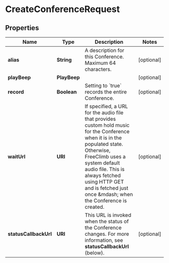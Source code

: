 

# CreateConferenceRequest


## Properties

Name | Type | Description | Notes
------------ | ------------- | ------------- | -------------
**alias** | **String** | A description for this Conference. Maximum 64 characters. |  [optional]
**playBeep** | **PlayBeep** |  |  [optional]
**record** | **Boolean** | Setting to &#x60;true&#x60; records the entire Conference. |  [optional]
**waitUrl** | **URI** | If specified, a URL for the audio file that provides custom hold music for the Conference when it is in the populated state. Otherwise, FreeClimb uses a system default audio file. This is always fetched using HTTP GET and is fetched just once &amp;mdash; when the Conference is created. |  [optional]
**statusCallbackUrl** | **URI** | This URL is invoked when the status of the Conference changes. For more information, see **statusCallbackUrl** (below). |  [optional]



